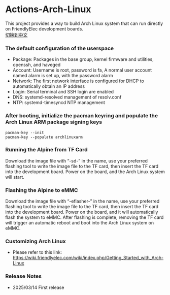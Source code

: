 # Actions-Arch-Linux
This project provides a way to build Arch Linux system that can run directly on FriendlyElec development boards.  
[切换到中文](README.md)  
### The default configuration of the userspace
- Package: Packages in the base group, kernel firmware and utilities, openssh, and haveged
- Account: Username is root, password is fa, A normal user account named alarm is set up, with the password alarm
- Network: The first network interface is configured for DHCP to automatically obtain an IP address
- Login: Serial terminal and SSH login are enabled
- DNS: systemd-resolved management of resolv.conf
- NTP: systemd-timesyncd NTP management
### After booting, initialize the pacman keyring and populate the Arch Linux ARM package signing keys
```
pacman-key --init 
pacman-key --populate archlinuxarm
```
### Running the Alpine from TF Card
Download the image file with “-sd-” in the name, use your preferred flashing tool to write the image file to the TF card, then insert the TF card into the development board. Power on the board, and the Arch Linux system will start.
### Flashing the Alpine to eMMC
Download the image file with “-eflasher-” in the name, use your preferred flashing tool to write the image file to the TF card, then insert the TF card into the development board. Power on the board, and it will automatically flash the system to eMMC. After flashing is complete, removing the TF card will trigger an automatic reboot and boot into the Arch Linux system on eMMC.
### Customizing Arch Linux
- Please refer to this link: https://wiki.friendlyelec.com/wiki/index.php/Getting_Started_with_Arch-Linux
### Release Notes
- 2025/03/14 First release